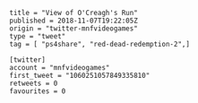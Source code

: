 ```
title = "View of O'Creagh's Run"
published = 2018-11-07T19:22:05Z
origin = "twitter-mnfvideogames"
type = "tweet"
tag = [ "ps4share", "red-dead-redemption-2",]

[twitter]
account = "mnfvideogames"
first_tweet = "1060251057849335810"
retweets = 0
favourites = 0
```

<p class='image'><img src='https://mnf.m17s.net/2018/11/07/DrbEt1TWsAAGYsZ.jpg' alt=''></p>

